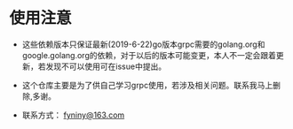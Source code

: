 # 使用注意

- 这些依赖版本只保证最新(2019-6-22)go版本grpc需要的golang.org和google.golang.org的依赖，对于以后的版本可能变更，本人不一定会跟着更新，若发现不可以使用可在issue中提出。

- 这个仓库主要是为了供自己学习grpc使用，若涉及相关问题。联系我马上删除,多谢。

- 联系方式： fyniny@163.com

